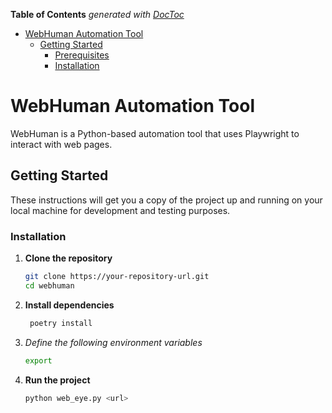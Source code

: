 <!-- START doctoc generated TOC please keep comment here to allow auto update -->
<!-- DON'T EDIT THIS SECTION, INSTEAD RE-RUN doctoc TO UPDATE -->
**Table of Contents**  *generated with [DocToc](https://github.com/thlorenz/doctoc)*

- [WebHuman Automation Tool](#webhuman-automation-tool)
  - [Getting Started](#getting-started)
    - [Prerequisites](#prerequisites)
    - [Installation](#installation)

<!-- END doctoc generated TOC please keep comment here to allow auto update -->

# WebHuman Automation Tool

WebHuman is a Python-based automation tool that uses Playwright to interact with web pages.

## Getting Started

These instructions will get you a copy of the project up and running on your local machine for development and testing purposes.


### Installation

1. **Clone the repository**

   ```sh
   git clone https://your-repository-url.git
   cd webhuman
   ```
2. **Install dependencies**

   ```sh
    poetry install
    ```

3. *Define the following environment variables*

   ```sh
   export
   ```

4. **Run the project**

   ```sh
   python web_eye.py <url>
   ```

